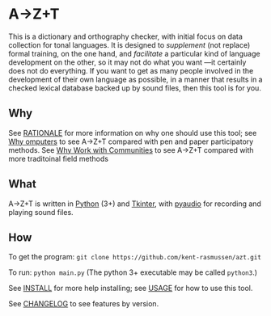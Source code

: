 # A→Z+T

This is a dictionary and orthography checker, with initial focus on data collection for tonal languages. It is designed to *supplement* (not replace) formal training, on the one hand, and *facilitate* a particular kind of language development on the other, so it may not do what you want —it certainly does not do everything. If you want to get as many people involved in the development of their own language as possible, in a manner that results in a checked lexical database backed up by sound files, then this tool is for you.
## Why
See [RATIONALE](RATIONALE.md) for more information on why one should use this tool; see [Why omputers](WHYCOMPUTERS.md) to see A→Z+T compared with pen and paper participatory methods. See [Why Work with Communities](WHYCOMMUNITIES.md) to see A→Z+T compared with more traditoinal field methods
## What
A→Z+T is written in [Python](https://python.org) (3+) and [Tkinter](https://docs.python.org/3/library/tkinter.html), with [pyaudio](https://pypi.org/project/PyAudio/) for recording and playing sound files.
## How
To get the program: `git clone https://github.com/kent-rasmussen/azt.git`

To run: `python main.py` (The python 3+ executable may be called `python3`.)

See [INSTALL](INSTALL.md) for more help installing; see [USAGE](USAGE.md) for how to use this tool.

See [CHANGELOG](CHANGELOG.md) to see features by version.
